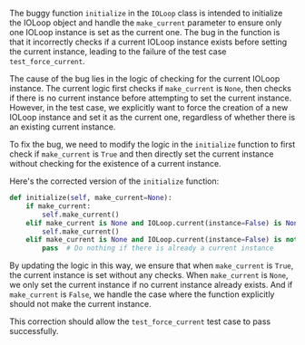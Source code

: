 The buggy function `initialize` in the `IOLoop` class is intended to initialize the IOLoop object and handle the `make_current` parameter to ensure only one IOLoop instance is set as the current one. The bug in the function is that it incorrectly checks if a current IOLoop instance exists before setting the current instance, leading to the failure of the test case `test_force_current`.

The cause of the bug lies in the logic of checking for the current IOLoop instance. The current logic first checks if `make_current` is `None`, then checks if there is no current instance before attempting to set the current instance. However, in the test case, we explicitly want to force the creation of a new IOLoop instance and set it as the current one, regardless of whether there is an existing current instance.

To fix the bug, we need to modify the logic in the `initialize` function to first check if `make_current` is `True` and then directly set the current instance without checking for the existence of a current instance.

Here's the corrected version of the `initialize` function:

```python
def initialize(self, make_current=None):
    if make_current:
        self.make_current()
    elif make_current is None and IOLoop.current(instance=False) is None:
        self.make_current()
    elif make_current is None and IOLoop.current(instance=False) is not None:
        pass  # Do nothing if there is already a current instance
```

By updating the logic in this way, we ensure that when `make_current` is `True`, the current instance is set without any checks. When `make_current` is `None`, we only set the current instance if no current instance already exists. And if `make_current` is `False`, we handle the case where the function explicitly should not make the current instance.

This correction should allow the `test_force_current` test case to pass successfully.